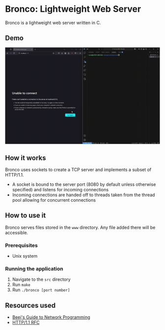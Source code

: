 # Bronco: Lightweight Web Server

Bronco is a lightweight web server written in C.

## Demo
![Bronco Demo](bronco_demo.gif)
## How it works

Bronco uses sockets to create a TCP server and implements a subset of HTTP/1.1.

- A socket is bound to the server port (8080 by default unless otherwise specified) and listens for incoming connections
- Incoming connections are handed off to threads taken from the thread pool allowing for concurrent connections

## How to use it

Bronco serves files stored in the `www` directory. Any file added there will be accessible.

### Prerequisites

- Unix system

### Running the application

1. Navigate to the `src` directory
2. Run `make` 
3. Run `./bronco [port number]`

## Resources used
- [Beej's Guide to Network Programming](https://beej.us/guide/bgnet/)
- [HTTP/1.1 RFC](https://datatracker.ietf.org/doc/html/rfc2616)
